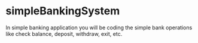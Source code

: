 # simpleBankingSystem
In simple banking application you will be coding the simple bank operations like check balance, deposit, withdraw, exit, etc.
